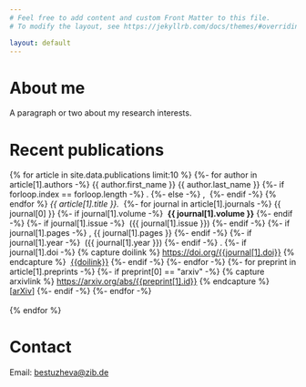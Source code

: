 ```yaml
---
# Feel free to add content and custom Front Matter to this file.
# To modify the layout, see https://jekyllrb.com/docs/themes/#overriding-theme-defaults

layout: default
---
```


# About me

A paragraph or two about my research interests.

# Recent publications

{% for article in site.data.publications limit:10 %}
  {%- for author in article[1].authors -%}
    {{ author.first_name }} {{ author.last_name }}
    {%- if forloop.index == forloop.length -%}
      .
    {%- else -%}
      ,&nbsp;
    {%- endif -%}
  {% endfor %}
  <i>{{ article[1].title }}.&nbsp;</i>
  {%- for journal in article[1].journals -%}
    {{ journal[0] }}
    {%- if journal[1].volume -%}
      &nbsp;<b>{{ journal[1].volume }}</b>
    {%- endif -%}
    {%- if journal[1].issue -%}
      &nbsp;({{ journal[1].issue }})
    {%- endif -%}
    {%- if journal[1].pages -%}
      ,&nbsp;{{ journal[1].pages }}
    {%- endif -%}
    {%- if journal[1].year -%}
      &nbsp;({{ journal[1].year }})
    {%- endif -%}
    .
    {%- if journal[1].doi -%}
      {% capture doilink %}
      https://doi.org/{{journal[1].doi}}
      {% endcapture %}
      &nbsp;<a style="white-space: nowrap" href="{{doilink}}">{{doilink}}</a>
    {%- endif -%}
  {%- endfor -%}
  {%- for preprint in article[1].preprints -%}
    {%- if preprint[0] == "arxiv" -%}
      {% capture arxivlink %}
      https://arxiv.org/abs/{{preprint[1].id}}
      {% endcapture %}
      [<a href="{{doilink}}">arXiv</a>]
    {%- endif -%}
  {%- endfor -%}
  <br /><br />
{% endfor %}



# Contact

Email: bestuzheva@zib.de
